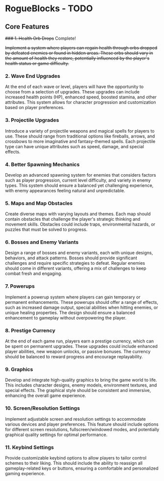 
# RogueBlocks - TODO

## Core Features

~~### 1. Health Orb Drops~~ Complete!

~~Implement a system where players can regain health through orbs dropped by defeated enemies or found in hidden areas. These orbs should vary in the amount of health they restore, potentially influenced by the player's health status or game difficulty.~~

### 2. Wave End Upgrades
At the end of each wave or level, players will have the opportunity to choose from a selection of upgrades. These upgrades can include increased health points (HP), enhanced speed, boosted stamina, and other attributes. This system allows for character progression and customization based on player preferences.

### 3. Projectile Upgrades
Introduce a variety of projectile weapons and magical spells for players to use. These should range from traditional options like fireballs, arrows, and crossbows to more imaginative and fantasy-themed spells. Each projectile type can have unique attributes such as speed, damage, and special effects.

### 4. Better Spawning Mechanics
Develop an advanced spawning system for enemies that considers factors such as player progression, current level difficulty, and variety in enemy types. This system should ensure a balanced yet challenging experience, with enemy appearances feeling natural and unpredictable.

### 5. Maps and Map Obstacles
Create diverse maps with varying layouts and themes. Each map should contain obstacles that challenge the player's strategic thinking and movement skills. Obstacles could include traps, environmental hazards, or puzzles that must be solved to progress.

### 6. Bosses and Enemy Variants
Design a range of bosses and enemy variants, each with unique designs, behaviors, and attack patterns. Bosses should provide significant challenges and require specific strategies to defeat. Regular enemies should come in different variants, offering a mix of challenges to keep combat fresh and engaging.

### 7. Powerups
Implement a powerup system where players can gain temporary or permanent enhancements. These powerups should offer a range of effects, such as increased damage output, special abilities when hitting enemies, or unique healing properties. The design should ensure a balanced enhancement to gameplay without overpowering the player.

### 8. Prestige Currency
At the end of each game run, players earn a prestige currency, which can be spent on permanent upgrades. These upgrades could include enhanced player abilities, new weapon unlocks, or passive bonuses. The currency should be balanced to reward progress and encourage replayability.

### 9. Graphics
Develop and integrate high-quality graphics to bring the game world to life. This includes character designs, enemy models, environment textures, and special effects. The graphical style should be consistent and immersive, enhancing the overall game experience.

### 10. Screen/Resolution Settings
Implement adjustable screen and resolution settings to accommodate various devices and player preferences. This feature should include options for different screen resolutions, fullscreen/windowed modes, and potentially graphical quality settings for optimal performance.

### 11. Keybind Settings
Provide customizable keybind options to allow players to tailor control schemes to their liking. This should include the ability to reassign all gameplay-related keys or buttons, ensuring a comfortable and personalized gaming experience.
